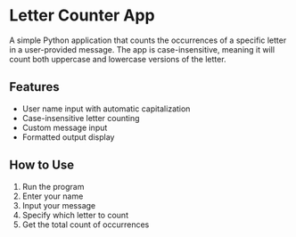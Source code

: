 # Letter Counter App

A simple Python application that counts the occurrences of a specific letter in a user-provided message. The app is case-insensitive, meaning it will count both uppercase and lowercase versions of the letter.

## Features
- User name input with automatic capitalization
- Case-insensitive letter counting
- Custom message input
- Formatted output display

## How to Use
1. Run the program
2. Enter your name
3. Input your message
4. Specify which letter to count
5. Get the total count of occurrences